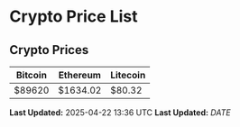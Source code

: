 # Crypto Price List

## Crypto Prices
| Bitcoin | Ethereum | Litecoin |
| ------- | -------- | -------- |
| $89620 | $1634.02 | $80.32 |
**Last Updated:** 2025-04-22 13:36 UTC
**Last Updated:** $DATE$
